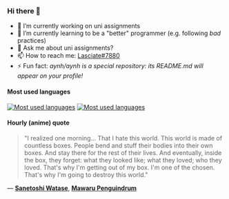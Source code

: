 ### Hi there 👋

- 🔭 I’m currently working on uni assignments
- 🌱 I’m currently learning to be a "better" programmer (e.g. following _bad_ practices)
- 💬 Ask me about uni assignments?
- 📫 How to reach me: [Lasciate#7880](https://discord.com/users/397878331862810634)
- ⚡ Fun fact: _aynh/aynh is a special repository: its README.md will appear on your profile!_

#### Most used languages

[![Most used languages](https://github-readme-stats-aynah.vercel.app/api/top-langs/?username=aynh&theme=solarized-dark&langs_count=6&layout=compact&hide_title=true)](https://github.com/anuraghazra/github-readme-stats#gh-dark-mode-only)
[![Most used languages](https://github-readme-stats-aynah.vercel.app/api/top-langs/?username=aynh&theme=solarized-light&langs_count=6&layout=compact&hide_title=true)](https://github.com/anuraghazra/github-readme-stats#gh-light-mode-only)

#### Hourly (anime) quote

> "I realized one morning... That I hate this world. This world is made of countless boxes. People bend and stuff their bodies into their own boxes. And stay there for the rest of their lives. And eventually, inside the box, they forget: what they looked like; what they loved; who they loved. That's why I'm getting out of my box. I'm one of the chosen. That's why I'm going to destroy this world."

&mdash; [**Sanetoshi Watase**](https://myanimelist.net/character.php?q=Sanetoshi%20Watase&cat=character), [**Mawaru Penguindrum**](https://myanimelist.net/search/all?q=Mawaru%20Penguindrum&cat=all)

